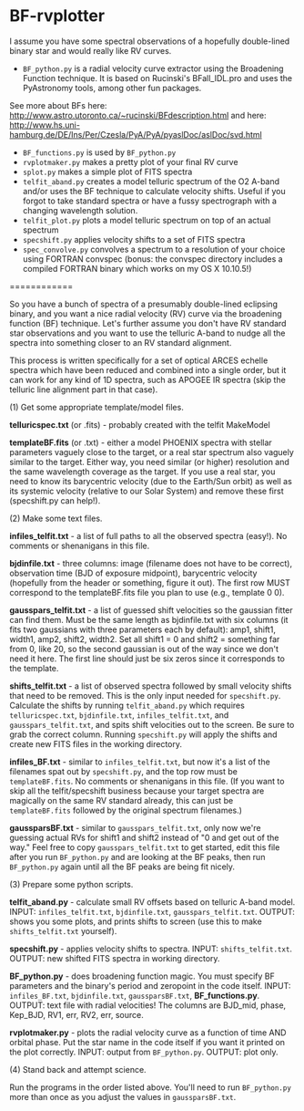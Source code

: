 BF-rvplotter
============

I assume you have some spectral observations of a hopefully double-lined binary star and would really like RV curves.

* `BF_python.py` is a radial velocity curve extractor using the Broadening Function technique. It is based on Rucinski's BFall_IDL.pro and uses the PyAstronomy tools, among other fun packages.

See more about BFs here: http://www.astro.utoronto.ca/~rucinski/BFdescription.html
and here: http://www.hs.uni-hamburg.de/DE/Ins/Per/Czesla/PyA/PyA/pyaslDoc/aslDoc/svd.html

* `BF_functions.py` is used by `BF_python.py`
* `rvplotmaker.py` makes a pretty plot of your final RV curve
* `splot.py` makes a simple plot of FITS spectra
* `telfit_aband.py` creates a model telluric spectrum of the O2 A-band and/or uses the BF technique to calculate velocity shifts. Useful if you forgot to take standard spectra or have a fussy spectrograph with a changing wavelength solution.
* `telfit_plot.py` plots a model telluric spectrum on top of an actual spectrum
* `specshift.py` applies velocity shifts to a set of FITS spectra
* `spec_convolve.py` convolves a spectrum to a resolution of your choice using FORTRAN convspec (bonus: the convspec directory includes a compiled FORTRAN binary which works on my OS X 10.10.5!)

============

So you have a bunch of spectra of a presumably double-lined eclipsing binary, and you want a nice radial velocity (RV) curve via the broadening function (BF) technique. Let's further assume you don't have RV standard star observations and you want to use the telluric A-band to nudge all the spectra into something closer to an RV standard alignment.

This process is written specifically for a set of optical ARCES echelle spectra which have been reduced and combined into a single order, but it can work for any kind of 1D spectra, such as APOGEE IR spectra (skip the telluric line alignment part in that case).

(1) Get some appropriate template/model files.

**telluricspec.txt** (or .fits) - probably created with the telfit MakeModel

**templateBF.fits** (or .txt) - either a model PHOENIX spectra with stellar parameters vaguely close to the target, or a real star spectrum also vaguely similar to the target. Either way, you need similar (or higher) resolution and the same wavelength coverage as the target. If you use a real star, you need to know its barycentric velocity (due to the Earth/Sun orbit) as well as its systemic velocity (relative to our Solar System) and remove these first (specshift.py can help!).

(2) Make some text files.

**infiles_telfit.txt** - a list of full paths to all the observed spectra (easy!). No comments or shenanigans in this file.

**bjdinfile.txt** - three columns: image (filename does not have to be correct), observation time (BJD of exposure midpoint), barycentric velocity (hopefully from the header or something, figure it out). The first row MUST correspond to the templateBF.fits file you plan to use (e.g., template 0 0).

**gausspars_telfit.txt** - a list of guessed shift velocities so the gaussian fitter can find them. Must be the same length as bjdinfile.txt with six columns (it fits two gaussians with three parameters each by default): amp1, shift1, width1, amp2, shift2, width2. Set all shift1 = 0 and shift2 = something far from 0, like 20, so the second gaussian is out of the way since we don't need it here. The first line should just be six zeros since it corresponds to the template.

**shifts_telfit.txt** - a list of observed spectra followed by small velocity shifts that need to be removed. This is the only input needed for `specshift.py`. Calculate the shifts by running `telfit_aband.py` which requires `telluricspec.txt`, `bjdinfile.txt`, `infiles_telfit.txt`, and `gausspars_telfit.txt`, and spits shift velocities out to the screen. Be sure to grab the correct column. Running `specshift.py` will apply the shifts and create new FITS files in the working directory.

**infiles_BF.txt** - similar to `infiles_telfit.txt`, but now it's a list of the filenames spat out by `specshift.py`, and the top row must be `templateBF.fits`. No comments or shenanigans in this file. (If you want to skip all the telfit/specshift business because your target spectra are magically on the same RV standard already, this can just be `templateBF.fits` followed by the original spectrum filenames.)

**gaussparsBF.txt** - similar to `gausspars_telfit.txt`, only now we're guessing actual RVs for shift1 and shift2 instead of "0 and get out of the way." Feel free to copy `gausspars_telfit.txt` to get started, edit this file after you run `BF_python.py` and are looking at the BF peaks, then run `BF_python.py` again until all the BF peaks are being fit nicely.

(3) Prepare some python scripts.

**telfit_aband.py** - calculate small RV offsets based on telluric A-band model.
INPUT: `infiles_telfit.txt`, `bjdinfile.txt`, `gausspars_telfit.txt`.
OUTPUT: shows you some plots, and prints shifts to screen (use this to make `shifts_telfit.txt` yourself).

**specshift.py** - applies velocity shifts to spectra.
INPUT: `shifts_telfit.txt`.
OUTPUT: new shifted FITS spectra in working directory.

**BF_python.py** - does broadening function magic. You must specify BF parameters and the binary's period and zeropoint in the code itself.
INPUT: `infiles_BF.txt`, `bjdinfile.txt`, `gaussparsBF.txt`, **BF_functions.py**.
OUTPUT: text file with radial velocities! The columns are BJD_mid, phase, Kep_BJD, RV1, err, RV2, err, source.

**rvplotmaker.py** - plots the radial velocity curve as a function of time AND orbital phase. Put the star name in the code itself if you want it printed on the plot correctly.
INPUT: output from `BF_python.py`.
OUTPUT: plot only.

(4) Stand back and attempt science.

Run the programs in the order listed above. You'll need to run `BF_python.py` more than once as you adjust the values in `gaussparsBF.txt`.
